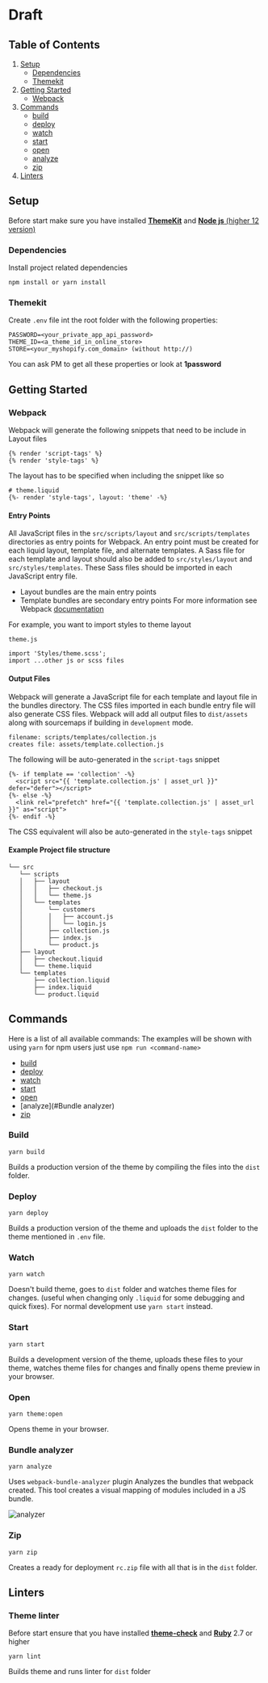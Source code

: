 # Draft

## Table of Contents
1. [Setup](#setup)
   * [Dependencies](#dependencies)
   * [Themekit](#themekit)
2. [Getting Started](#getting-started)
   * [Webpack](#webpack)
3. [Commands](#commands)
   * [build](#build)
   * [deploy](#deploy)
   * [watch](#watch)
   * [start](#start)
   * [open](#open)
   * [analyze](#bundle-analyzer)
   * [zip](#zip)
4. [Linters](#linters)

## Setup
Before start make sure you have installed [**ThemeKit**](https://shopify.dev/tools/theme-kit/getting-started) and [**Node js** (higher 12 version)](https://nodejs.org/en/)
### Dependencies
Install project related dependencies

```
npm install or yarn install
```

### Themekit

 Create `.env` file int the root folder with the following properties:

```
PASSWORD=<your_private_app_api_password>
THEME_ID=<a_theme_id_in_online_store>
STORE=<your_myshopify.com_domain> (without http://)
```
You can ask PM to get all these properties or look at **1password**

## Getting Started

### Webpack
Webpack will generate the following snippets that need to be include in Layout files

```
{% render 'script-tags' %}
{% render 'style-tags' %}
```
The layout has to be specified when including the snippet like so
```
# theme.liquid
{%- render 'style-tags', layout: 'theme' -%}
```

#### Entry Points

All JavaScript files in the `src/scripts/layout` and `src/scripts/templates` directories as entry points for Webpack. An entry point must be created for each liquid layout, template file, and alternate templates. A Sass file for each template and layout should also be added to `src/styles/layout` and `src/styles/templates`. These Sass files should be imported in each JavaScript entry file.

* Layout bundles are the main entry points
* Template bundles are secondary entry points
For more information see Webpack [documentation](https://webpack.js.org/concepts/entry-points/) 
  
For example, you want to import styles to theme layout 

`theme.js`
```
import 'Styles/theme.scss';
import ...other js or scss files
```

#### Output Files

Webpack will generate a JavaScript file for each template and layout file in the bundles directory. The CSS files imported in each bundle entry file will also generate CSS files. Webpack will add all output files to `dist/assets` along with sourcemaps if building in `development` mode. 

```
filename: scripts/templates/collection.js
creates file: assets/template.collection.js
```
The following will be auto-generated in the `script-tags` snippet
```
{%- if template == 'collection' -%}
  <script src="{{ 'template.collection.js' | asset_url }}" defer="defer"></script>
{%- else -%}
  <link rel="prefetch" href="{{ 'template.collection.js' | asset_url }}" as="script">
{%- endif -%}
```
The CSS equivalent will also be auto-generated in the `style-tags` snippet

#### Example Project file structure

```
└── src
   └── scripts
   │   ├── layout
   │   │   ├── checkout.js
   │   │   └── theme.js
   │   └── templates
   │       └── customers
   │       │   ├── account.js
   │       │   └── login.js
   │       ├── collection.js
   │       ├── index.js    
   │       └── product.js
   ├── layout
   │   ├── checkout.liquid
   │   └── theme.liquid
   └── templates
       ├── collection.liquid
       ├── index.liquid
       └── product.liquid
```

## Commands
Here is a list of all available commands:
The examples will be shown with using `yarn` for npm users just use `npm run <command-name>`
- [build](#build)
- [deploy](#deploy)
- [watch](#watch)
- [start](#start)
- [open](#open)
- [analyze](#Bundle analyzer)
- [zip](#zip)


### Build
```
yarn build
```
Builds a production version of the theme by compiling the files into the `dist` folder.

### Deploy
```
yarn deploy
```
Builds a production version of the theme and uploads the `dist` folder to the theme mentioned in `.env` file.

### Watch
```
yarn watch 
```
Doesn't build theme, goes to `dist` folder and watches theme files for changes. (useful when changing only `.liquid` for some debugging and quick fixes).
For normal development use `yarn start` instead.

### Start
```
yarn start
```
Builds a development version of the theme, uploads these files to your theme, watches theme files for changes and finally opens theme preview in your browser.

### Open
```
yarn theme:open
```
Opens theme in your browser.

### Bundle analyzer
```
yarn analyze
```
Uses `webpack-bundle-analyzer` plugin
Analyzes the bundles that webpack created. This tool creates a visual mapping of modules
included in a JS bundle.

![analyzer](https://raw.githubusercontent.com/bystrovagency/draft-theme/master/lib/analyzer.png?token=ACWSBVSYRGDKMNDFMSFU7RTANXYDW)

### Zip
```
yarn zip
```
Creates a ready for deployment `rc.zip` file with all that is in the `dist` folder.

## Linters

### Theme linter
Before start ensure that you have installed [**theme-check**](https://github.com/Shopify/theme-check) and [**Ruby**](https://www.ruby-lang.org/en/) 2.7 or higher
```
yarn lint
```
Builds theme and runs linter for `dist` folder
